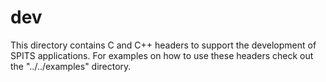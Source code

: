 # dev

This directory contains C and C++ headers to support the development of SPITS applications.
For examples on how to use these headers check out the "../../examples" directory.



